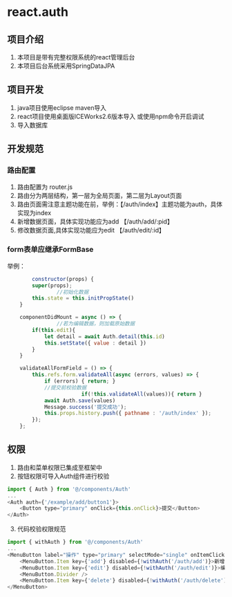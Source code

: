# react.auth

## 项目介绍
1. 本项目是带有完整权限系统的react管理后台
2. 本项目后台系统采用SpringDataJPA

## 项目开发
1. java项目使用eclipse maven导入
2. react项目使用桌面版ICEWorks2.6版本导入 或使用npm命令开启调试
3. 导入数据库

## 开发规范

### 路由配置
1. 路由配置为 router.js
2. 路由分为两层结构，第一层为全局页面，第二层为Layout页面
3. 路由页面需注意主题功能在前，举例：【/auth/index】主题功能为auth，具体实现为index
4. 新增数据页面，具体实现功能应为add 【/auth/add/:pid】
5. 修改数据页面,具体实现功能应为edit 【/auth/edit/:id】

### form表单应继承FormBase
举例：
``` javascript
        constructor(props) {
		super(props);
                //初始化数据
		this.state = this.initPropState()
	}

	componentDidMount = async () => {
                //若为编辑数据，则加载原始数据
		if(this.edit){
			let detail = await Auth.detail(this.id)
			this.setState({ value : detail })
		}
	}

	validateAllFormField = () => {
		this.refs.form.validateAll(async (errors, values) => {
			if (errors) { return; }
			//提交前校验数据
                        if(!this.validateAll(values)){ return }
			await Auth.save(values)
			Message.success('提交成功');
			this.props.history.push({ pathname : '/auth/index' });
		});
	};
```

## 权限
1. 路由和菜单权限已集成至框架中
2. 按钮权限可导入Auth组件进行校验
``` javascript
import { Auth } from '@/components/Auth'
...
<Auth auth={'/example/add/button1'}>
    <Button type="primary" onClick={this.onClick}>提交</Button>
</Auth>
```
3. 代码校验权限规范
``` javascript
import { withAuth } from '@/components/Auth'
...
<MenuButton label="操作" type="primary" selectMode="single" onItemClick={key => this[key](item) }>
    <MenuButton.Item key={'add'} disabled={!withAuth('/auth/add')}>新增</MenuButton.Item>
    <MenuButton.Item key={'edit'} disabled={!withAuth('/auth/edit')}>编辑</MenuButton.Item>
    <MenuButton.Divider />
    <MenuButton.Item key={'delete'} disabled={!withAuth('/auth/delete')}>删除</MenuButton.Item>
</MenuButton>
```

